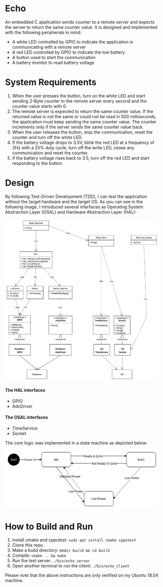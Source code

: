 # Echo

An embedded C application sends counter to a remote server and expects the server to return the same counter value. It is designed and implemented with the following peripherals in mind:
* A white LED controlled by GPIO to indicate the application is communicating with a remote server
* A red LED controlled by GPIO to indicate the low battery
* A button used to start the communication
* A battery monitor to read battery voltage

[//]: # (Image References)

[image1]: ./images/class_diagram.png "Class Diagram"
[image2]: ./images/state_machine.png "State Machine"


# System Requirements

1. When the user presses the button, turn on the white LED and start sending 2-Byte counter to the remote server every second and the counter value starts with 0.
2. The remote server is expected to return the same counter value. If the returned value is not the same or could not be read in 500 milliseconds, the application must keep sending the same counter value. The counter increments only if the server sends the same counter value back.
3. When the user releases the button, stop the communication, reset the counter and turn off the white LED.
4. If the battery voltage drops to 3.5V, blink the red LED at a frequency of 2Hz with a 25% duty cycle, turn off the write LED, cease any communication and reset the counter.
5. if the battery voltage rises back to 3.5, turn off the red LED and start responding to the button.

# Design

By following Test-Driven Development (TDD), I can test the application without the target hardware and the target OS. As you can see in the following image, I introduced several interfaces as Operating System Abstraction Layer (OSAL) and Hardware Abstraction Layer (HAL):

![alt text][image1]

#### The HAL interfaces
* GPIO
* AdcDriver

#### The OSAL interfaces
* TimeService
* Socket

The core logic was implemented in a state machine as depicted below:

![alt text][image2]

# How to Build and Run
1. Install cmake and cpputest: `sudo apt install cmake cpputest`
1. Clone this repo.
2. Make a build directory: `mkdir build && cd build`
3. Compile: `cmake .. && make`
4. Run the test server: `./bin/echo_server`
5. Open another terminal to run the client: `./bin/echo_client`

Please note that the above instructions are only verified on my Ubuntu 18.04 machine.
